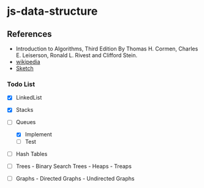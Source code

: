 # js-data-structure

## References 
- Introduction to Algorithms, Third Edition By Thomas H. Cormen, Charles E. Leiserson, Ronald L. Rivest and Clifford Stein.
- [wikipedia](https://en.wikipedia.org/wiki/List_of_data_structures)
- [Sketch](https://okso.app/showcase/data-structures)
### Todo List
 - [X] LinkedList
 - [X] Stacks
 - [ ] Queues
   - [X] Implement
   - [ ] Test
 - [ ] Hash Tables
 - [ ] Trees
        - Binary Search Trees
        - Heaps 
        - Treaps
  - [ ] Graphs
        - Directed Graphs
        - Undirected Graphs


